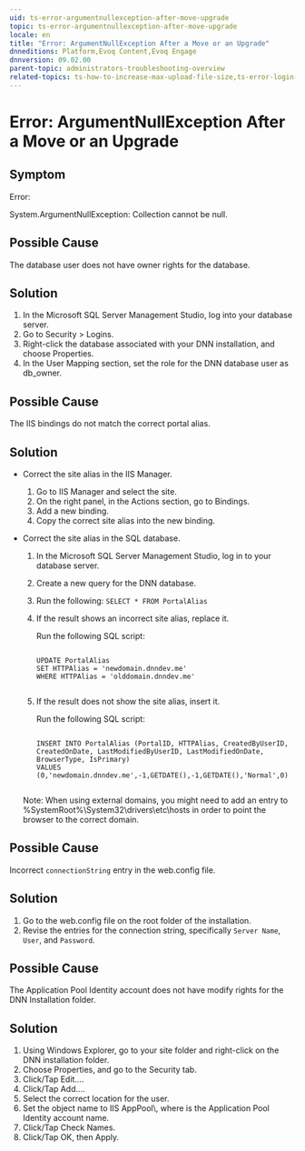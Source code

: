 ```yaml
---
uid: ts-error-argumentnullexception-after-move-upgrade
topic: ts-error-argumentnullexception-after-move-upgrade
locale: en
title: "Error: ArgumentNullException After a Move or an Upgrade"
dnneditions: Platform,Evoq Content,Evoq Engage
dnnversion: 09.02.00
parent-topic: administrators-troubleshooting-overview
related-topics: ts-how-to-increase-max-upload-file-size,ts-error-login-ip-filtering-is-currently-disabled,ts-error-another-user-has-taken-action-on-the-page,ts-error-unknown-server-tag-DNNComboBox,ts-error-could-not-load-awssdk,ts-error-sql-timeout,ts-install-missing-resources,ts-mixed-content-ssl,ts-broken-profile-image,ts-page-remains-in-draft,ts-unable-to-remove-page-redirect-urls,ts-site-theme-not-loading,ts-incomplete-content-localization,ts-missing-persona-bar
---
```


# Error: ArgumentNullException After a Move or an Upgrade

## Symptom

Error:

System.ArgumentNullException: Collection cannot be null.

## Possible Cause

The database user does not have owner rights for the database.

## Solution

1.  In the Microsoft SQL Server Management Studio, log into your database server.
2.  Go to Security \> Logins.
3.  Right-click the database associated with your DNN installation, and choose Properties.
4.  In the User Mapping section, set the role for the DNN database user as db_owner.

## Possible Cause

The IIS bindings do not match the correct portal alias.

## Solution

*   Correct the site alias in the IIS Manager.
    1.  Go to IIS Manager and select the site.
    2.  On the right panel, in the Actions section, go to Bindings.
    3.  Add a new binding.
    4.  Copy the correct site alias into the new binding.
*   Correct the site alias in the SQL database.
    
    1.  In the Microsoft SQL Server Management Studio, log in to your database server.
    2.  Create a new query for the DNN database.
    3.  Run the following: `SELECT * FROM PortalAlias`
    4.  If the result shows an incorrect site alias, replace it.
        
        Run the following SQL script:
        
        ```
        
        UPDATE PortalAlias
        SET HTTPAlias = 'newdomain.dnndev.me'
        WHERE HTTPAlias = 'olddomain.dnndev.me'
                                            
        ```
        
    5.  If the result does not show the site alias, insert it.
        
        Run the following SQL script:
        
        ```
        
        INSERT INTO PortalAlias (PortalID, HTTPAlias, CreatedByUserID, CreatedOnDate, LastModifiedByUserID, LastModifiedOnDate, BrowserType, IsPrimary)
        VALUES (0,'newdomain.dnndev.me',-1,GETDATE(),-1,GETDATE(),'Normal',0)
                                            
        ```
        
    
    Note: When using external domains, you might need to add an entry to %SystemRoot%\\System32\\drivers\\etc\\hosts in order to point the browser to the correct domain.
    

## Possible Cause

Incorrect `connectionString` entry in the web.config file.

## Solution

1.  Go to the web.config file on the root folder of the installation.
2.  Revise the entries for the connection string, specifically `Server Name`, `User`, and `Password`.

## Possible Cause

The Application Pool Identity account does not have modify rights for the DNN Installation folder.

## Solution

1.  Using Windows Explorer, go to your site folder and right-click on the DNN installation folder.
2.  Choose Properties, and go to the Security tab.
3.  Click/Tap Edit….
4.  Click/Tap Add….
5.  Select the correct location for the user.
6.  Set the object name to IIS AppPool\\<AppPoolName>, where <AppPoolName> is the Application Pool Identity account name.
7.  Click/Tap Check Names.
8.  Click/Tap OK, then Apply.